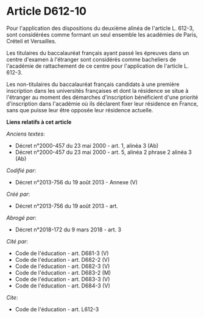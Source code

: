 # Article D612-10

Pour l'application des dispositions du deuxième alinéa de l'article L. 612-3, sont considérées comme formant un seul ensemble
les académies de Paris, Créteil et Versailles. 

Les titulaires du baccalauréat français ayant passé les épreuves dans un centre d'examen à l'étranger sont considérés comme
bacheliers de l'académie de rattachement de ce centre pour l'application de l'article L. 612-3. 

Les non-titulaires du baccalauréat français candidats à une première inscription dans les universités françaises et dont la
résidence se situe à l'étranger au moment des démarches d'inscription bénéficient d'une priorité d'inscription dans
l'académie où ils déclarent fixer leur résidence en France, sans que puisse leur être opposée leur résidence actuelle.

**Liens relatifs à cet article**

_Anciens textes_:

  - Décret n°2000-457 du 23 mai 2000 - art. 1, alinéa 3 (Ab)
  - Décret n°2000-457 du 23 mai 2000 - art. 5, alinéa 2 phrase 2 alinéa 3 (Ab)

_Codifié par_:

  - Décret n°2013-756 du 19 août 2013 -  Annexe (V)

_Créé par_:

  - Décret n°2013-756 du 19 août 2013 - art.

_Abrogé par_:

  - Décret n°2018-172 du 9 mars 2018 - art. 3

_Cité par_:

  - Code de l'éducation - art. D681-3 (V)
  - Code de l'éducation - art. D682-2 (V)
  - Code de l'éducation - art. D682-3 (V)
  - Code de l'éducation - art. D683-2 (M)
  - Code de l'éducation - art. D683-3 (V)
  - Code de l'éducation - art. D684-3 (V)

_Cite_:

  - Code de l'éducation - art. L612-3
